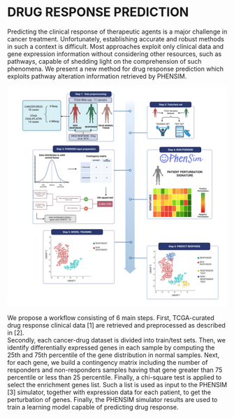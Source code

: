 # DRUG RESPONSE PREDICTION
Predicting the clinical response of therapeutic agents is a major challenge in cancer treatment. 
Unfortunately, establishing accurate and robust methods in such a context is difficult. 
Most approaches exploit only clinical data and gene expression information without considering other resources, such as pathways, capable of shedding light on the comprehension of such phenomena. 
We present a new method for drug response prediction which exploits pathway alteration information retrieved by PHENSIM.

![alt text](https://github.com/Hela06/Drug-Response-Prediction/blob/main/docs/images/Workflow-drug-prediction-1-6step.png)

We propose a workflow consisting of 6 main steps. 
First, TCGA-curated drug response clinical data [1] are retrieved and preprocessed as described in [2].  
Secondly, each cancer-drug dataset is divided into train/test sets. Then, we identify differentially expressed genes in each sample by computing the 25th and 75th percentile of the gene distribution in normal samples.
Next, for each gene, we build a contingency matrix including the number of responders and non-responders samples having that gene greater than 75 percentile or less than 25 percentile. Finally, a chi-square test is applied to select the enrichment genes list. Such a list is used as input to the PHENSIM [3] simulator, together with expression data for each patient, to get the perturbation of genes. 
Finally, the PHENSIM simulator results are used to train a learning model capable of predicting drug response.
